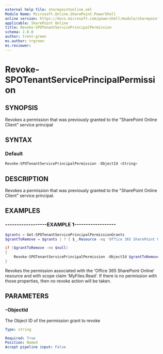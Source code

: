 ```yaml
---
external help file: sharepointonline.xml
Module Name: Microsoft.Online.SharePoint.PowerShell
online version: https://docs.microsoft.com/powershell/module/sharepoint-online/revoke-spotenantserviceprincipalpermission
applicable: SharePoint Online
title: Revoke-SPOTenantServicePrincipalPermission
schema: 2.0.0
author: trent-green
ms.author: trgreen
ms.reviewer:
---
```

# Revoke-SPOTenantServicePrincipalPermission

## SYNOPSIS

Revokes a permission that was previously granted to the "SharePoint Online Client" service principal

## SYNTAX

### Default

```powershell
Revoke-SPOTenantServicePrincipalPermission -ObjectId <String>
```

## DESCRIPTION

Revokes a permission that was previously granted to the "SharePoint Online Client" service principal.

## EXAMPLES

### ------------------EXAMPLE 1------------------

```powershell
$grants = Get-SPOTenantServicePrincipalPermissionGrants
$grantToRemove = $grants | ? { $_.Resource -eq 'Office 365 SharePoint Online' -and $_.Scope -eq 'MyFiles.Read' } | Select-Object -First 1

if ($grantToRemove -ne $null)
{
    Revoke-SPOTenantServicePrincipalPermission -ObjectId $grantToRemove.ObjectId
}
```

Revokes the permission associated with the 'Office 365 SharePoint Online' resource and with scope claim 'MyFiles.Read'.
If there is no permission with those properties, then no revoke action will be taken.

## PARAMETERS

### -ObjectId

The Object ID of the permission grant to revoke

```yaml
Type: string

Required: True
Position: Named
Accept pipeline input: False
```
